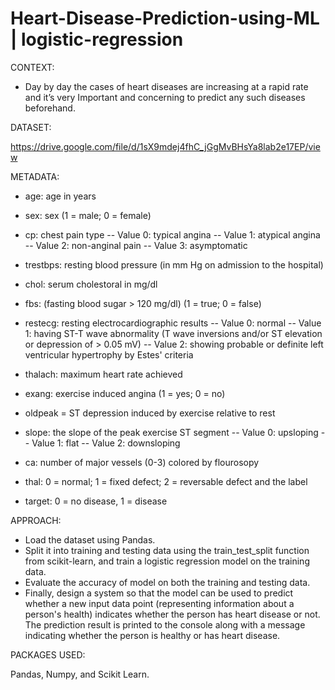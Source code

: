 # Heart-Disease-Prediction-using-ML | logistic-regression

CONTEXT:

- Day by day the cases of heart diseases are increasing at a rapid rate and it’s very Important and concerning to predict any such diseases beforehand.

DATASET:

https://drive.google.com/file/d/1sX9mdej4fhC_jGgMvBHsYa8lab2e17EP/view

METADATA:

- age: age in years

- sex: sex (1 = male; 0 = female)

- cp: chest pain type
-- Value 0: typical angina
-- Value 1: atypical angina
-- Value 2: non-anginal pain
-- Value 3: asymptomatic

- trestbps: resting blood pressure (in mm Hg on admission to the hospital)

- chol: serum cholestoral in mg/dl

- fbs: (fasting blood sugar > 120 mg/dl) (1 = true; 0 = false)

- restecg: resting electrocardiographic results
-- Value 0: normal
-- Value 1: having ST-T wave abnormality (T wave inversions and/or ST elevation or depression of > 0.05 mV)
-- Value 2: showing probable or definite left ventricular hypertrophy by Estes' criteria

- thalach: maximum heart rate achieved

- exang: exercise induced angina (1 = yes; 0 = no)

- oldpeak = ST depression induced by exercise relative to rest

- slope: the slope of the peak exercise ST segment
-- Value 0: upsloping
-- Value 1: flat
-- Value 2: downsloping

- ca: number of major vessels (0-3) colored by flourosopy

- thal: 0 = normal; 1 = fixed defect; 2 = reversable defect and the label

- target: 0 = no disease, 1 = disease

APPROACH:

- Load the dataset using Pandas.
- Split it into training and testing data using the train_test_split function from scikit-learn, and train a logistic regression model on the training data.
- Evaluate the accuracy of model on both the training and testing data.
- Finally, design a system so that the model can be used to predict whether a new input data point (representing information about a person's health) indicates whether the person has heart disease or not. The prediction result is printed to the console along with a message indicating whether the person is healthy or has heart disease.

PACKAGES USED:

Pandas, Numpy, and Scikit Learn.

